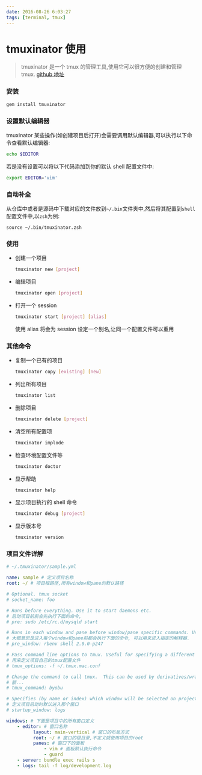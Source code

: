 ```yaml
---
date: 2016-08-26 6:03:27
tags: [terminal, tmux]
---
```


# tmuxinator 使用

> tmuxinator 是一个 tmux 的管理工具,使用它可以很方便的创建和管理 tmux.
> [github 地址](https://github.com/tmuxinator/tmuxinator)

### 安装

```sh
gem install tmuxinator
```

### 设置默认编辑器

tmuxinator 某些操作(如创建项目后打开)会需要调用默认编辑器,可以执行以下命令查看默认编辑器:

```sh
echo $EDITOR
```

若是没有设置可以将以下代码添加到你的默认 shell 配置文件中:

```sh
export EDITOR='vim'
```

### 自动补全

从仓库中或者是源码中下载对应的文件放到`~/.bin`文件夹中,然后将其配置到`shell`配置文件中,以`zsh`为例:

```
source ~/.bin/tmuxinator.zsh
```

### 使用

-   创建一个项目

    ```sh
    tmuxinator new [project]
    ```

-   编辑项目

    ```sh
    tmuxinator open [project]
    ```

-   打开一个 session

    ```sh
    tmuxinator start [project] [alias]
    ```

    使用 alias 将会为 session 设定一个别名,让同一个配置文件可以重用

### 其他命令

-   复制一个已有的项目

    ```sh
    tmuxinator copy [existing] [new]
    ```

-   列出所有项目

    ```sh
    tmuxinator list
    ```

-   删除项目

    ```sh
    tmuxinator delete [project]
    ```

-   清空所有配置项

    ```sh
    tmuxinator implode
    ```

-   检查环境配置文件等

    ```sh
    tmuxinator doctor
    ```

-   显示帮助

    ```sh
    tmuxinator help
    ```

-   显示项目执行的 shell 命令

    ```sh
    tmuxinator debug [project]
    ```

-   显示版本号

    ```sh
    tmuxinator version
    ```

### 项目文件详解

```yml
# ~/.tmuxinator/sample.yml

name: sample # 定义项目名称
root: ~/ # 项目根路径,所有window和pane的默认路径

# Optional. tmux socket
# socket_name: foo

# Runs before everything. Use it to start daemons etc.
# 启动项目前前会先执行下面的命令,
# pre: sudo /etc/rc.d/mysqld start

# Runs in each window and pane before window/pane specific commands. Useful for setting up interpreter versions.
# 大概意思是进入每个window和pane前都会执行下面的命令, 可以用来进入指定的解释器.
# pre_window: rbenv shell 2.0.0-p247

# Pass command line options to tmux. Useful for specifying a different tmux.conf.
# 用来定义项目自己的tmux配置文件
# tmux_options: -f ~/.tmux.mac.conf

# Change the command to call tmux.  This can be used by derivatives/wrappers like byobu.
# 额...
# tmux_command: byobu

# Specifies (by name or index) which window will be selected on project startup. If not set, the first window is used.
# 定义项目启动时默认进入那个窗口
# startup_window: logs

windows: # 下面是项目中的所有窗口定义
    - editor: # 窗口名称
          layout: main-vertical # 窗口的布局方式
          root: ~/ # 窗口的根目录,不定义就使用项目的root
          panes: # 窗口下的面板
              - vim # 面板默认执行命令
              - guard
    - server: bundle exec rails s
    - logs: tail -f log/development.log
```
